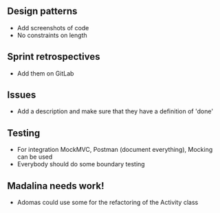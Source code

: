 ## Design patterns
- Add screenshots of code
- No constraints on length

## Sprint retrospectives
- Add them on GitLab

## Issues
- Add a description and make sure that they have a definition of 'done'

## Testing
- For integration MockMVC, Postman (document everything), Mocking can be used
- Everybody should do some boundary testing

## Madalina needs work! 
- Adomas could use some for the refactoring of the Activity class
